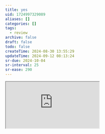 ```yaml
---
title: yes
uid: 1724997329089
aliases: []
categories: []
tags:
  - review
archive: false
draft: false
todo: false
createTime: 2024-08-30 13:55:29
updateTime: 2024-09-12 08:13:24
sr-due: 2024-10-04
sr-interval: 25
sr-ease: 290
---
```


<iframe
  class="iframe_full"
  src="https://dict.youdao.com/result?word=yes&lang=en"
>
</iframe>
